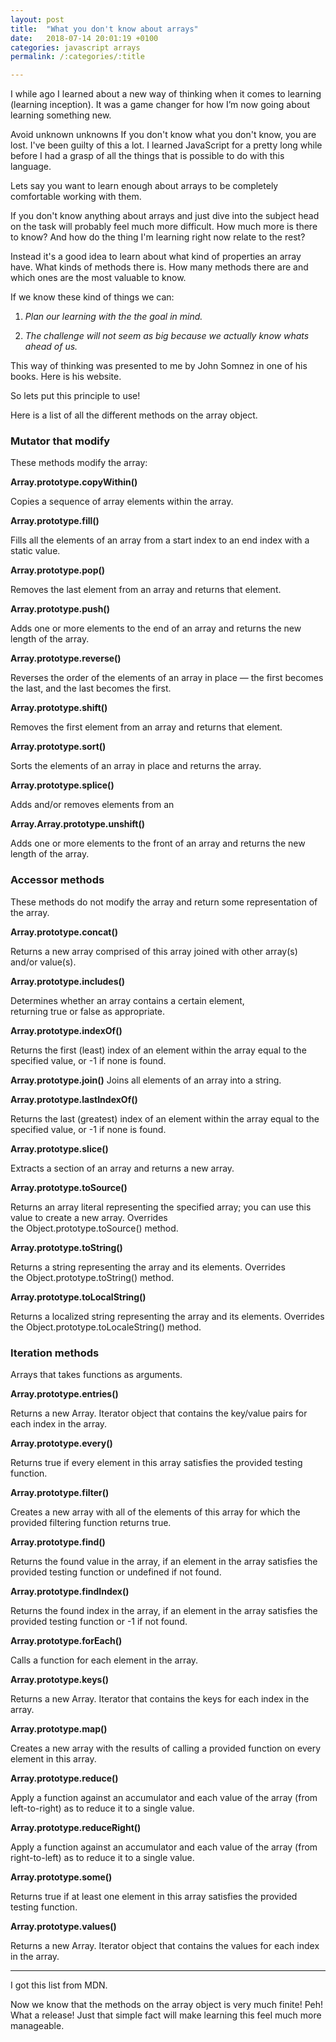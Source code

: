 ```yaml
---
layout: post
title:  "What you don't know about arrays"
date:   2018-07-14 20:01:19 +0100
categories: javascript arrays
permalink: /:categories/:title

---
```

I while ago I learned about a new way of thinking when it comes to learning (learning inception). It was a game changer for how I’m now going about learning something new.

Avoid unknown unknowns
If you don't know what you don't know, you are lost. I've been guilty of this a lot. I learned JavaScript for a pretty long while before I had a grasp of all the things that is possible to do with this language.

Lets say you want to learn enough about arrays to be completely comfortable working with them.

If you don't know anything about arrays and just dive into the subject head on the task will probably feel much more difficult. How much more is there to know? And how do the thing I'm learning right now relate to the rest?

Instead it's a good idea to learn about what kind of properties an array have. What kinds of methods there is. How many methods there are and which ones are the most valuable to know.

If we know these kind of things we can:

1. *Plan our learning with the the goal in mind.*

2. *The challenge will not seem as big because we actually know whats ahead of us.*

This way of thinking was presented to me by John Somnez in one of his books. Here is his website.

So lets put this principle to use!

Here is a list of all the different methods on the array object.

### Mutator that modify
These methods modify the array:

**Array.prototype.copyWithin()**

Copies a sequence of array elements within the array.

**Array.prototype.fill()**

Fills all the elements of an array from a start index to an end index with a static value.

**Array.prototype.pop()**

Removes the last element from an array and returns that element.

**Array.prototype.push()**

Adds one or more elements to the end of an array and returns the new length of the array.

**Array.prototype.reverse()**

Reverses the order of the elements of an array in place — the first becomes the last, and the last becomes the first.

**Array.prototype.shift()**

Removes the first element from an array and returns that element.

**Array.prototype.sort()**

Sorts the elements of an array in place and returns the array.

**Array.prototype.splice()**

Adds and/or removes elements from an

**Array.Array.prototype.unshift()**

Adds one or more elements to the front of an array and returns the new length of the array.

### Accessor methods
These methods do not modify the array and return some representation of the array.

**Array.prototype.concat()**

Returns a new array comprised of this array joined with other array(s) and/or value(s).

**Array.prototype.includes()**

Determines whether an array contains a certain element, returning true or false as appropriate.

**Array.prototype.indexOf()**

Returns the first (least) index of an element within the array equal to the specified value, or -1 if none is found.

**Array.prototype.join()**
Joins all elements of an array into a string.

**Array.prototype.lastIndexOf()**

Returns the last (greatest) index of an element within the array equal to the specified value, or -1 if none is found.

**Array.prototype.slice()**

Extracts a section of an array and returns a new array.

**Array.prototype.toSource()**

Returns an array literal representing the specified array; you can use this value to create a new array. Overrides the Object.prototype.toSource() method.

**Array.prototype.toString()**

Returns a string representing the array and its elements. Overrides the Object.prototype.toString() method.

**Array.prototype.toLocalString()**

Returns a localized string representing the array and its elements. Overrides the Object.prototype.toLocaleString() method.

### Iteration methods
Arrays that takes functions as arguments.

**Array.prototype.entries()**

Returns a new Array. Iterator object that contains the key/value pairs for each index in the array.

**Array.prototype.every()**

Returns true if every element in this array satisfies the provided testing function.

**Array.prototype.filter()**

Creates a new array with all of the elements of this array for which the provided filtering function returns true.

**Array.prototype.find()**

Returns the found value in the array, if an element in the array satisfies the provided testing function or undefined if not found.

**Array.prototype.findIndex()**

Returns the found index in the array, if an element in the array satisfies the provided testing function or -1 if not found.

**Array.prototype.forEach()**

Calls a function for each element in the array.

**Array.prototype.keys()**

Returns a new Array. Iterator that contains the keys for each index in the array.

**Array.prototype.map()**

Creates a new array with the results of calling a provided function on every element in this array.

**Array.prototype.reduce()**

Apply a function against an accumulator and each value of the array (from left-to-right) as to reduce it to a single value.

**Array.prototype.reduceRight()**

Apply a function against an accumulator and each value of the array (from right-to-left) as to reduce it to a single value.

**Array.prototype.some()**

Returns true if at least one element in this array satisfies the provided testing function.

**Array.prototype.values()**

Returns a new Array. Iterator object that contains the values for each index in the array.

___


I got this list from MDN.

Now we know that the methods on the array object is very much finite! Peh! What a release! Just that simple fact will make learning this feel much more manageable.